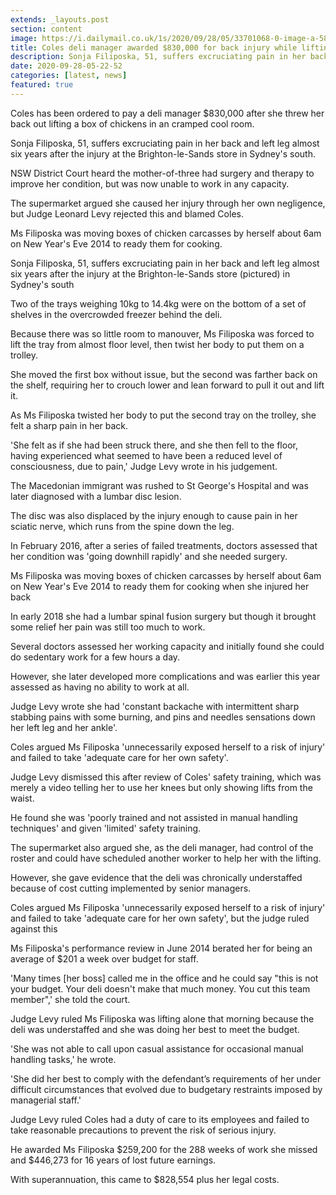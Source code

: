 ```yaml
---
extends: _layouts.post
section: content
image: https://i.dailymail.co.uk/1s/2020/09/28/05/33701068-0-image-a-58_1601265741693.jpg 
title: Coles deli manager awarded $830,000 for back injury while lifting chickens 
description: Sonja Filiposka, 51, suffers excruciating pain in her back and left leg almost six years after the injury at the Brighton-le-Sands store in Sydneys south on New Years Eve 2014. 
date: 2020-09-28-05-22-52 
categories: [latest, news] 
featured: true 
--- 
```

Coles has been ordered to pay a deli manager $830,000 after she threw her back out lifting a box of chickens in an cramped cool room.

Sonja Filiposka, 51, suffers excruciating pain in her back and left leg almost six years after the injury at the Brighton-le-Sands store in Sydney's south.

NSW District Court heard the mother-of-three had surgery and therapy to improve her condition, but was now unable to work in any capacity.

The supermarket argued she caused her injury through her own negligence, but Judge Leonard Levy rejected this and blamed Coles.

Ms Filiposka was moving boxes of chicken carcasses by herself about 6am on New Year's Eve 2014 to ready them for cooking.

Sonja Filiposka, 51, suffers excruciating pain in her back and left leg almost six years after the injury at the Brighton-le-Sands store (pictured) in Sydney's south 

Two of the trays weighing 10kg to 14.4kg were on the bottom of a set of shelves in the overcrowded freezer behind the deli.

Because there was so little room to manouver, Ms Filiposka was forced to lift the tray from almost floor level, then twist her body to put them on a trolley.

She moved the first box without issue, but the second was farther back on the shelf, requiring her to crouch lower and lean forward to pull it out and lift it.

As Ms Filiposka twisted her body to put the second tray on the trolley, she felt a sharp pain in her back.

'She felt as if she had been struck there, and she then fell to the floor, having experienced what seemed to have been a reduced level of consciousness, due to pain,' Judge Levy wrote in his judgement.

The Macedonian immigrant was rushed to St George's Hospital and was later diagnosed with a lumbar disc lesion.

The disc was also displaced by the injury enough to cause pain in her sciatic nerve, which runs from the spine down the leg.

In February 2016, after a series of failed treatments, doctors assessed that her condition was 'going downhill rapidly' and she needed surgery.

Ms Filiposka was moving boxes of chicken carcasses by herself about 6am on New Year's Eve 2014 to ready them for cooking when she injured her back 

In early 2018 she had a lumbar spinal fusion surgery but though it brought some relief her pain was still too much to work.

Several doctors assessed her working capacity and initially found she could do sedentary work for a few hours a day.

However, she later developed more complications and was earlier this year assessed as having no ability to work at all.

Judge Levy wrote she had 'constant backache with intermittent sharp stabbing pains with some burning, and pins and needles sensations down her left leg and her ankle'.

Coles argued Ms Filiposka 'unnecessarily exposed herself to a risk of injury' and failed to take 'adequate care for her own safety'.

Judge Levy dismissed this after review of Coles' safety training, which was merely a video telling her to use her knees but only showing lifts from the waist.

He found she was 'poorly trained and not assisted in manual handling techniques' and given 'limited' safety training.

The supermarket also argued she, as the deli manager, had control of the roster and could have scheduled another worker to help her with the lifting.

However, she gave evidence that the deli was chronically understaffed because of cost cutting implemented by senior managers.

Coles argued Ms Filiposka 'unnecessarily exposed herself to a risk of injury' and failed to take 'adequate care for her own safety', but the judge ruled against this

Ms Filiposka's performance review in June 2014 berated her for being an average of $201 a week over budget for staff.

'Many times [her boss] called me in the office and he could say "this is not your budget. Your deli doesn't make that much money. You cut this team member",' she told the court.

Judge Levy ruled Ms Filiposka was lifting alone that morning because the deli was understaffed and she was doing her best to meet the budget.

'She was not able to call upon casual assistance for occasional manual handling tasks,' he wrote.

'She did her best to comply with the defendant’s requirements of her under difficult circumstances that evolved due to budgetary restraints imposed by managerial staff.'

Judge Levy ruled Coles had a duty of care to its employees and failed to take reasonable precautions to prevent the risk of serious injury.

He awarded Ms Filiposka $259,200 for the 288 weeks of work she missed and $446,273 for 16 years of lost future earnings.

With superannuation, this came to $828,554 plus her legal costs.

